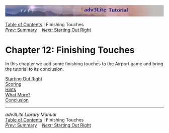 <div class="topbar">

<img src="topbar.jpg" data-border="0" />

</div>

<div class="nav">

<a href="toc.htm" class="nav">Table of Contents</a> \| Finishing
Touches  
<span class="navnp"><a href="convsumm.htm" class="nav"><em>Prev:</em> Summary</a>
   <a href="starting.htm" class="nav"><em>Next:</em> Starting Out Right</a>
    </span>

</div>

<div class="main">

# Chapter 12: Finishing Touches

In this chapter we add some finishing touches to the Airport game and
bring the tutorial to its conclusion.

<div class="sectoc">

[Starting Out Right](starting.htm)  
[Scoring](scoring.htm)  
[Hints](hints.htm)  
[What More?](whatmore.htm)  
[Conclusion](conclusion.htm)  

</div>

</div>

------------------------------------------------------------------------

<div class="navb">

*adv3Lite Library Manual*  
<a href="toc.htm" class="nav">Table of Contents</a> \| Finishing
Touches  
<span class="navnp"><a href="convsumm.htm" class="nav"><em>Prev:</em> Summary</a>
   <a href="starting.htm" class="nav"><em>Next:</em> Starting Out Right</a>
    </span>

</div>
